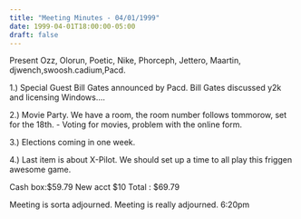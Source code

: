 ```yaml
---
title: "Meeting Minutes - 04/01/1999"
date: 1999-04-01T18:00:00-05:00
draft: false
---
```


Present Ozz, Olorun, Poetic, Nike, Phorceph, Jettero, Maartin, djwench,swoosh.cadium,Pacd. </p><p>
</p><p>
</p><p>
1.)  Special Guest Bill Gates announced by Pacd.  Bill Gates discussed y2k      and licensing Windows.... </p><p>
2.)  Movie Party.  We have a room, the room number follows tommorow, set	      for the 18th. 	- Voting for movies, problem with the online form. </p><p>
3.)  Elections coming in one week. </p><p>
4.)  Last item is about X-Pilot.  We should set up a time to all play this 	friggen awesome game. </p><p>
</p><p>
Cash box:$59.79 New acct $10 Total :  $69.79 </p><p>
</p><p>
</p><p>
</p><p>
</p><p>
Meeting is sorta adjourned. Meeting is really adjourned.  6:20pm </p><p>
</p><p>
</p>
